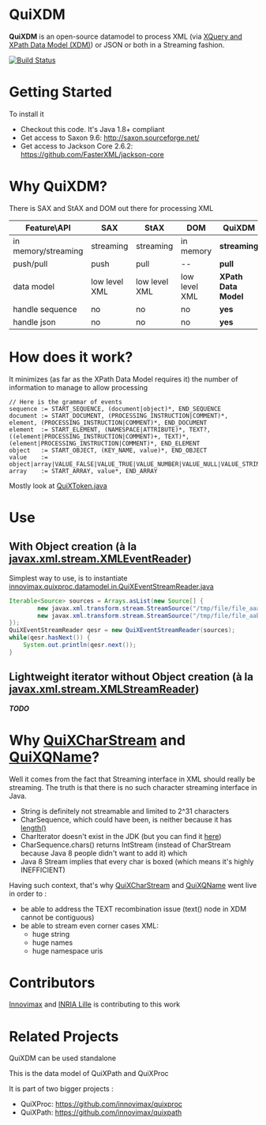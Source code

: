 # QuiXDM
**QuiXDM** is an open-source datamodel to process XML (via [XQuery and XPath Data Model (XDM)](http://www.w3.org/TR/xpath-datamodel/)) or JSON or both in a Streaming fashion.

[![Build Status](https://travis-ci.org/innovimax/QuiXDM.svg?branch=master)](https://travis-ci.org/innovimax/QuiXDM)
# Getting Started

To install it
*  Checkout this code. It's Java 1.8+ compliant
*  Get access to Saxon 9.6: http://saxon.sourceforge.net/
*  Get access to Jackson Core 2.6.2: https://github.com/FasterXML/jackson-core 

# Why QuiXDM?
There is SAX and StAX and DOM out there for processing XML

 Feature\API | SAX | StAX | DOM | **QuiXDM**
------|-----|------|-----|-------
in memory/streaming | streaming | streaming | in memory | **streaming**
push/pull | push | pull | -- | **pull**
data model | low level XML | low level XML | low level XML | **XPath Data Model**
handle sequence | no | no | no | **yes**
handle json | no | no | no | **yes**

# How does it work?
It minimizes (as far as the XPath Data Model requires it) the number of information to manage to allow processing
```ANTLR
// Here is the grammar of events
sequence := START_SEQUENCE, (document|object)*, END_SEQUENCE
document := START_DOCUMENT, (PROCESSING_INSTRUCTION|COMMENT)*, element, (PROCESSING_INSTRUCTION|COMMENT)*, END_DOCUMENT
element  := START_ELEMENT, (NAMESPACE|ATTRIBUTE)*, TEXT?, ((element|PROCESSING_INSTRUCTION|COMMENT)+, TEXT)*, (element|PROCESSING_INSTRUCTION|COMMENT)*, END_ELEMENT
object   := START_OBJECT, (KEY_NAME, value)*, END_OBJECT
value    := object|array|VALUE_FALSE|VALUE_TRUE|VALUE_NUMBER|VALUE_NULL|VALUE_STRING
array    := START_ARRAY, value*, END_ARRAY
```
Mostly look at [QuiXToken.java](https://github.com/innovimax/quixdm/blob/master/main/innovimax/quixproc/datamodel/QuiXToken.java)

# Use
## With Object creation (à la [javax.xml.stream.XMLEventReader](https://docs.oracle.com/javase/8/docs/api/index.html?javax/xml/stream/XMLEventReader.html))
Simplest way to use, is to instantiate [innovimax.quixproc.datamodel.in.QuiXEventStreamReader.java](https://github.com/innovimax/quixdm/blob/master/main/innovimax/quixproc/datamodel/in/QuiXEventStreamReader.java)
```java
Iterable<Source> sources = Arrays.asList(new Source[] {
		new javax.xml.transform.stream.StreamSource("/tmp/file/file_aaa.xml"),	
		new javax.xml.transform.stream.StreamSource("/tmp/file/file_aab.xml")	
});
QuiXEventStreamReader qesr = new QuiXEventStreamReader(sources);
while(qesr.hasNext()) {
	System.out.println(qesr.next());
}
```
## Lightweight iterator without Object creation (à la [javax.xml.stream.XMLStreamReader](https://docs.oracle.com/javase/8/docs/api/index.html?javax/xml/stream/XMLStreamReader.html))
***TODO***



# Why [QuiXCharStream](https://github.com/innovimax/QuiXDM/blob/master/main/innovimax/quixproc/datamodel/QuiXCharStream.java) and [QuiXQName](https://github.com/innovimax/QuiXDM/blob/master/main/innovimax/quixproc/datamodel/QuiXQName.java)?
Well it comes from the fact that Streaming interface in XML should really be streaming.
The truth is that there is no such character streaming interface in Java.
 * String is definitely not streamable and limited to 2^31 characters
 * CharSequence, which could have been, is neither because it has [length()](http://docs.oracle.com/javase/8/docs/api/java/lang/CharSequence.html#length--)
 * CharIterator doesn't exist in the JDK (but you can find it [here](http://fastutil.di.unimi.it/docs/it/unimi/dsi/fastutil/chars/CharIterator.html))
 * CharSequence.chars() returns IntStream (instead of CharStream because Java 8 people didn't want to add it) which 
 * Java 8 Stream<Char> implies that every char is boxed (which means it's highly INEFFICIENT)
 
Having such context, that's why [QuiXCharStream](https://github.com/innovimax/QuiXDM/blob/master/main/innovimax/quixproc/datamodel/QuiXCharStream.java) and [QuiXQName](https://github.com/innovimax/QuiXDM/blob/master/main/innovimax/quixproc/datamodel/QuiXQName.java) went live in order to :
 * be able to address the TEXT recombination issue (text() node in XDM cannot be contiguous)
 * be able to stream even corner cases XML:
   * huge string
   * huge names
   * huge namespace uris

# Contributors
[Innovimax](http://innovimax.fr) and [INRIA Lille](http://www.inria.fr/centre/lille) is contributing to this work
# Related Projects
QuiXDM can be used standalone

This is the data model of QuiXPath and QuiXProc

It is part of two bigger projects :

*  QuiXProc: https://github.com/innovimax/quixproc
*  QuiXPath: https://github.com/innovimax/quixpath

